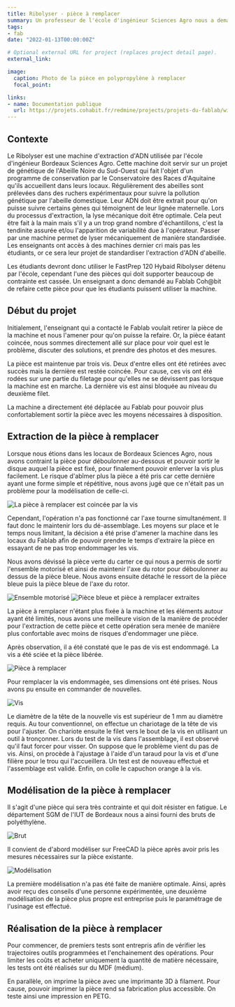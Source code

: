 ```yaml
---
title: Ribolyser - pièce à remplacer
summary: Un professeur de l'école d'ingénieur Sciences Agro nous a demandé de refaire une pièce d'un Ribolyser, une machine d'extraction d'ADN.
tags:
- fab
date: "2022-01-13T00:00:00Z"

# Optional external URL for project (replaces project detail page).
external_link: 

image:
  caption: Photo de la pièce en polypropylène à remplacer
  focal_point: 

links:
- name: Documentation publique
  url: https://projets.cohabit.fr/redmine/projects/projets-du-fablab/wiki/RiboLyser
---
```


## Contexte

Le Ribolyser est une machine d'extraction d'ADN utilisée par l'école d'ingénieur Bordeaux Sciences Agro. Cette machine doit servir sur un projet de génétique de l'Abeille Noire du Sud-Ouest qui fait l'objet d'un programme de conservation par le Conservatoire des Races d'Aquitaine qu'ils accueillent dans leurs locaux. Régulièrement des abeilles sont prélevées dans des ruchers expérimentaux pour suivre la pollution génétique par l'abeille domestique. Leur ADN doit être extrait pour qu'on puisse suivre certains gènes qui témoignent de leur lignée maternelle. Lors du processus d'extraction, la lyse mécanique doit être optimale. Cela peut être fait à la main mais s'il y a un trop grand nombre d'échantillons, c'est la tendinite assurée et/ou l'apparition de variabilité due à l'opérateur. Passer par une machine permet de lyser mécaniquement de manière standardisée. Les enseignants ont accès à des machines dernier cri mais pas les étudiants, or ce sera leur projet de standardiser l'extraction d'ADN d'abeille.

Les étudiants devront donc utiliser le FastPrep 120 Hybaid Ribolyser détenu par l'école, cependant l'une des pièces qui doit supporter beaucoup de contrainte est cassée. Un enseignant a donc demandé au Fablab Coh@bit de refaire cette pièce pour que les étudiants puissent utiliser la machine.

## Début du projet

Initialement, l'enseignant qui a contacté le Fablab voulait retirer la pièce de la machine et nous l'amener pour qu'on puisse la refaire. Or, la pièce éatant coincée, nous sommes directement allé sur place pour voir quel est le problème, discuter des solutions, et prendre des photos et des mesures.

La pièce est maintenue par trois vis. Deux d'entre elles ont été retirées avec succès mais la dernière est restée coincée. Pour cause, ces vis ont été rodées sur une partie du filetage pour qu'elles ne se dévissent pas lorsque la machine est en marche. La dernière vis est ainsi bloquée au niveau du deuxième filet.

La machine a directement été déplacée au Fablab pour pouvoir plus confortablement sortir la pièce avec les moyens nécessaires à disposition.

## Extraction de la pièce à remplacer

Lorsque nous étions dans les locaux de Bordeaux Sciences Agro, nous avons contraint la pièce pour déboulonner au-dessous et pouvoir sortir le disque auquel la pièce est fixé, pour finalement pouvoir enlerver la vis plus facilement. Le risque d'abîmer plus la pièce a été pris car cette dernière ayant une forme simple et répétitive, nous avons jugé que ce n'était pas un problème pour la modélisation de celle-ci.

![La pièce à remplacer est coincée par la vis](/lea_jean/img/ribo1.jpg "La pièce à remplacer est coincée par la vis")

Cependant, l'opération n'a pas fonctionné car l'axe tourne simultanément. Il faut donc le maintenir lors du dé-assemblage. Les moyens sur place et le temps nous limitant, la décision a été prise d'amener la machine dans les locaux du Fablab afin de pouvoir prendre le temps d'extraire la pièce en essayant de ne pas trop endommager les vis.

Nous avons dévissé la pièce verte du carter ce qui nous a permis de sortir l'ensemble motorisé et ainsi de maintenir l'axe du rotor pour déboulonner au dessus de la pièce bleue. Nous avons ensuite détaché le ressort de la pièce bleue puis la pièce bleue de l'axe du rotor.

![Ensemble motorisé](/lea_jean/img/ribo2.jpg "Ensemble motorisé") 
![Pièce bleue et pièce à remplacer extraites](/lea_jean/img/ribo3.jpg "Pièce bleue et pièce à remplacer extraites (vue du dessus à gauche et du dessous à droite)")

La pièce à remplacer n'étant plus fixée à la machine et les éléments autour ayant été limités, nous avons une meilleure vision de la manière de procéder pour l'extraction de cette pièce et cette opération sera menée de manière plus confortable avec moins de risques d'endommager une pièce.

Après observation, il a été constaté que le pas de vis est endommagé. La vis a été sciée et la pièce libérée. 

![Pièce à remplacer](/lea_jean/img/ribo4.jpg "Pièce à remplacer") 

Pour remplacer la vis endommagée, ses dimensions ont été prises. Nous avons pu ensuite en commander de nouvelles.

![Vis](/lea_jean/img/visribo.jpg "Dessin de définition de la vis (à gauche) et nouvelles vis commandée (à droite)") 

Le diamètre de la tête de la nouvelle vis est supérieur de 1 mm au diamètre requis. Au tour conventionnel, on effectue un chariotage de la tête de vis pour l'ajuster. On chariote ensuite le filet vers le bout de la vis en utilisant un outil à tronçonner. Lors du test de la vis dans l'assemblage, il est observé qu'il faut forcer pour visser. On suppose que le problème vient du pas de vis. Ainsi, on procède à l'ajustage à l'aide d'un taraud pour la vis et d'une filière pour le trou qui l'accueillera. Un test est de nouveau effectué et l'assemblage est validé. Enfin, on colle le capuchon orange à la vis.

## Modélisation de la pièce à remplacer

Il s'agit d'une pièce qui sera très contrainte et qui doit résister en fatigue. Le département SGM de l'IUT de Bordeaux nous a ainsi fourni des bruts de polyéthylène.

![Brut](/lea_jean/img/brutribo.jpg "Bruts fournis par le département SGM") 

Il convient de d'abord modéliser sur FreeCAD la pièce après avoir pris les mesures nécessaires sur la pièce existante.

![Modélisation](/lea_jean/img/piece-poly-V2.png "Modélisation de la pièce à remplacer avec FreeCAD (vue du dessus à gauche et de dessous à droite)") 

La première modélisation n'a pas été faite de manière optimale. Ainsi, après avoir reçu des conseils d'une personne expérimentée, une deuxième modélisation de la pièce plus propre est entreprise puis le paramétrage de l'usinage est effectué.

## Réalisation de la pièce à remplacer

Pour commencer, de premiers tests sont entrepris afin de vérifier les trajectoires outils programmées et l'enchainement des opérations. Pour limiter les coûts et acheter uniquement la quantité de matière nécessaire, les tests ont été réalisés sur du MDF (médium).

En parallèle, on imprime la pièce avec une imprimante 3D à filament. Pour cause, pouvoir imprimer la pièce rend sa fabrication plus accessible. On teste ainsi une impression en PETG.
